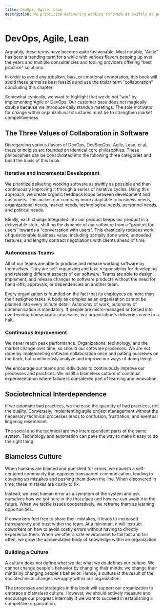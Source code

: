 ```yaml
---
title: DevOps, Agile, Lean
description: We prioritize delivering working software as swiftly as possible, and then continuously improving it through a series of iterative cycles. Using this approach, we create organic feedback loops between development and customers. 
---
```


# DevOps, Agile, Lean

Arguably, these terms have become quite fashionable. Most notably, "Agile" has been a trending term for a while with various flavors popping up over the years and multiple consultancies and tooling providers offering "best practice" solutions.

In order to avoid any tribalism, bias, or emotional connotation, this book will avoid these terms as best feasible and use the titular term "collaboration" concluding this chapter.

Somewhat cynically, we want to highlight that we do not "win" by implementing Agile or DevOps. Our customer base does not magically double because we introduce daily standup meetings. The sole motivator for change within organizational structures must be to strengthen market competitiveness.

## The Three Values of Collaboration in Software

Disregarding various flavors of DevOps, DevSecOps, Agile, Lean, et al, these principles are founded on identical core philosophies. These philosophies can be consolidated into the following three categories and build the basis of this book.

### Iterative and Incremental Development

We prioritize delivering working software as swiftly as possible and then continuously improving it through a series of iterative cycles. Using this approach, we create organic feedback loops between development and customers. This makes our company more adaptable to business needs, organizational needs, market needs, technological needs, personnel needs, and political needs.

Ideally, each change integrated into our product keeps our product in a deliverable state, shifting the dynamic of our software from a "product for users" towards a "conversation with users". This drastically reduces work of questionable business value, including partially done work, unneeded features, and lengthy contract negotiations with clients ahead of time.

### Autonomous Teams

All of our teams are able to produce and release working software by themselves. They are self-organizing and take responsibility for developing and releasing different aspects of our software. Teams are able to design, implement, and release changes to software products without the need for hand-offs, approvals, or dependencies on another team. 

Every organization is founded on the fact that its employees do more than their assigned tasks. A body as complex as an organization cannot be planned into every minute detail. Autonomy of work, autonomy of communication is mandatory. If people are micro-managed or forced into overbearing bureaucratic processes, our organization's deliveries come to a halt.

### Continuous Improvement

We never reach peak performance. Organizations, technology, and the market change over time, so should our software processes. We are not done by implementing software collaboration once and patting ourselves on the back, but continuously analyze and improve our ways of doing things.

We encourage our teams and individuals to continuously improve our processes and practices. We instill a blameless culture of continual experimentation where failure is considered part of learning and innovation.

## Sociotechnical Interdependence

If we automate bad practices, we increase the quantity of bad practices, not the quality. Conversely, implementing agile project management without the necessary technical processes leads to confusion, frustration, and eventual lingering resentment. 

<!-- vale alex.Condescending = NO -->
The social and the technical are two interdependent parts of the same system. Technology and automation can pave the way to make it easy to do the right thing.
<!-- vale alex.Condescending = YES -->

## Blameless Culture

When humans are blamed and punished for errors, we nourish a self-centered community that opposes transparent communication, leading to covering up mistakes and pushing them down the line. When discovered in time, these mistakes are costly to fix.

Instead, we treat human error as a symptom of the system and ask ourselves how we got here in the first place and how we can avoid it in the future. When we tackle issues cooperatively, we reframe them as learning opportunities.

If coworkers feel free to share their mistakes, it leads to increased transparency and trust within the team. At a minimum, it will instruct coworkers on how to avoid costly errors without having to directly experience them. When we offer a safe environment to fail fast and fail often, we grow the accumulative body of knowledge within an organization.

### Building a Culture

A culture does not define what we do; what we do defines our culture. We cannot change people's behavior by changing their minds; we change their minds by changing people's behavior. Hence, a culture is the result of the sociotechnical changes we apply within our organization.

The processes and strategies in this book will support our organization to embrace a blameless culture. However, we should actively measure and encourage our progress internally if we want to succeed in establishing a competitive organization.
